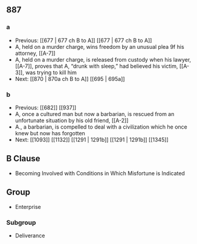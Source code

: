 ## 887
### a
- Previous: [[677 | 677 ch B to A]] [[677 | 677 ch B to A]] 
- A, held on a murder charge, wins freedom by an unusual plea 9f his attorney, [[A-7]]
- A, held on a murder charge, is released from custody when his lawyer, [[A-7]], proves that A, “drunk with sleep,” had believed his victim, [[A-3]], was trying to kill him
- Next: [[870 | 870a ch B to A]] [[695 | 695a]] 

### b
- Previous: [[682]] [[937]] 
- A, once a cultured man but now a barbarian, is rescued from an unfortunate situation by his old friend, [[A-2]]
- A., a barbarian, is compelled to deal with a civilization which he once knew but now has forgotten
- Next: [[1093]] [[1132]] [[1291 | 1291b]] [[1291 | 1291b]] [[1345]] 

## B Clause
- Becoming Involved with Conditions in Which Misfortune is Indicated

## Group
- Enterprise

### Subgroup
- Deliverance


